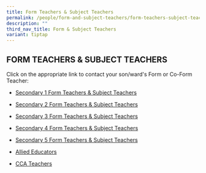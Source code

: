 ```yaml
---
title: Form Teachers & Subject Teachers
permalink: /people/form-and-subject-teachers/form-teachers-subject-teachers/
description: ""
third_nav_title: Form & Subject Teachers
variant: tiptap
---
```

<h2>FORM TEACHERS &amp; SUBJECT TEACHERS</h2><p>Click on the appropriate link to contact your son/ward's Form or Co-Form Teacher:</p><ul><li><p><a href="/people/form-and-subject-teachers/secondary1/" rel="noopener noreferrer nofollow" target="_blank">Secondary 1 Form Teachers &amp; Subject Teachers</a></p></li><li><p><a href="/people/form-and-subject-teachers/secondary2/" rel="noopener noreferrer nofollow" target="_blank">Secondary 2 Form Teachers &amp; Subject Teachers</a></p></li><li><p><a href="/people/form-and-subject-teachers/secondary3/" rel="noopener noreferrer nofollow" target="_blank">Secondary 3 Form Teachers&nbsp;&amp; Subject Teachers</a></p></li><li><p><a href="/people/form-and-subject-teachers/secondary4/" rel="noopener noreferrer nofollow" target="_blank">Secondary 4 Form Teachers&nbsp;&amp; Subject Teachers</a></p></li><li><p><a href="/people/form-and-subject-teachers/secondary5/" rel="noopener noreferrer nofollow" target="_blank">Secondary 5 Form Teachers&nbsp;&amp; Subject Teachers</a></p></li><li><p><a href="https://staging.d3b8qjosoo9awx.amplifyapp.com/people/Form-and-Subject-Teachers/Allied-Educators/" rel="noopener noreferrer nofollow" target="_blank">Allied Educators</a></p></li><li><p><a href="https://staging.d3b8qjosoo9awx.amplifyapp.com/people/Form-and-Subject-Teachers/CCA-Teachers/" rel="noopener noreferrer nofollow" target="_blank">CCA Teachers</a></p></li></ul><p></p>